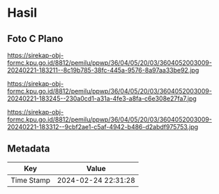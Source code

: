 # Hasil

## Foto C Plano

https://sirekap-obj-formc.kpu.go.id/8812/pemilu/ppwp/36/04/05/20/03/3604052003009-20240221-183211--8c19b785-38fc-445a-9576-8a97aa33be92.jpg

https://sirekap-obj-formc.kpu.go.id/8812/pemilu/ppwp/36/04/05/20/03/3604052003009-20240221-183245--230a0cd1-a31a-4fe3-a8fa-c6e308e27fa7.jpg

https://sirekap-obj-formc.kpu.go.id/8812/pemilu/ppwp/36/04/05/20/03/3604052003009-20240221-183312--9cbf2ae1-c5af-4942-b486-d2abdf975753.jpg


## Metadata

| Key        | Value               |
| ---------- | ------------------- |
| Time Stamp | 2024-02-24 22:31:28 |




